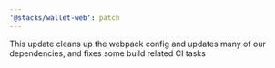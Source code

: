 ```yaml
---
'@stacks/wallet-web': patch
---
```


This update cleans up the webpack config and updates many of our dependencies, and fixes some build related CI tasks
